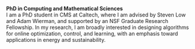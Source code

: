 <b>PhD in Computing and Mathematical Sciences</b>
<br>
I am a PhD student in CMS at Caltech, where I am advised by Steven Low and Adam Wierman, and supported by an NSF Graduate Research Fellowship. In my research, I am broadly interested in designing algorithms for online optimization, control, and learning, with an emphasis toward applications in energy and sustainability.
